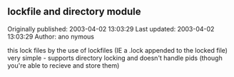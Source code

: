 ## lockfile and directory module 
Originally published: 2003-04-02 13:03:29 
Last updated: 2003-04-02 13:03:29 
Author: ano nymous 
 
this lock files by the use of lockfiles (IE a .lock appended to the locked file) very simple - supports directory locking and doesn't handle pids (though you're able to recieve and store them)